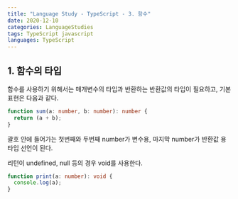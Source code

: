 ```yaml
---
title: "Language Study - TypeScript - 3. 함수"
date: 2020-12-10
categories: LanguageStudies
tags: TypeScript javascript
languages: TypeScript
---
```



## 1. 함수의 타입

함수를 사용하기 위해서는 매개변수의 타입과 반환하는 반환값의 타입이 필요하고, 기본 표현은 다음과 같다.

```typescript
function sum(a: number, b: number): number {
  return (a + b);
}
```

괄호 안에 들어가는 첫번째와 두번째 number가 변수용, 마지막 number가 반환값 용 타입 선언이 된다.

리턴이 undefined, null 등의 경우 void를 사용한다. 

```typescript
function print(a: number): void {
  console.log(a);
}
```


